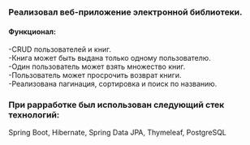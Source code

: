 ### Реализовал веб-приложение электронной библиотеки.
#### Функционал:
-CRUD пользователей и книг.<br>
-Книга может быть выдана только одному пользователю.<br>
-Один пользователь может взять множество книг.<br>
-Пользователь может просрочить возврат книги.<br>
-Реализована пагинация, сортировка и поиск по названию.<br>
### При раpработке был использован следующий стек технологий:<br>
Spring Boot, Hibernate, Spring Data JPA, Thymeleaf, PostgreSQL
